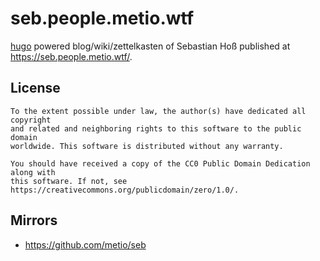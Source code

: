 # seb.people.metio.wtf

[hugo](https://gohugo.io/) powered blog/wiki/zettelkasten of Sebastian Hoß published at https://seb.people.metio.wtf/.

## License

```
To the extent possible under law, the author(s) have dedicated all copyright
and related and neighboring rights to this software to the public domain
worldwide. This software is distributed without any warranty.

You should have received a copy of the CC0 Public Domain Dedication along with
this software. If not, see https://creativecommons.org/publicdomain/zero/1.0/.
```

## Mirrors

- https://github.com/metio/seb
